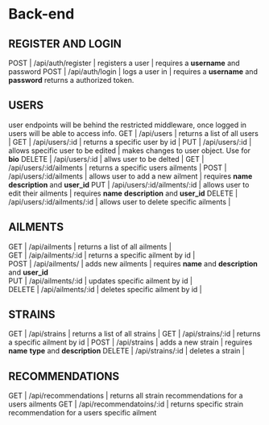 # Back-end


## REGISTER AND LOGIN
POST | /api/auth/register | registers a user     | requires a __username__ and password
POST | /api/auth/login    | logs a user in       | requires a __username__ and __password__ returns a authorized token.

## USERS
user endpoints will be behind the restricted middleware, once logged in users will be able to access info.
GET         | /api/users                     | returns a list of all users                  |
GET         | /api/users/:id                 | returns a specific user by id                |
PUT         | /api/users/:id                 | allows specific user to be edited            | makes changes to user object. Use for __bio__ 
DELETE      | /api/users/:id                 | allws user to be delted                      | 
GET         | /api/users/:id/ailments        | returns a specific users ailments            |
POST        | /api/users/:id/ailments        | allows user to add a new ailment             | requires __name__  __description__ and __user_id__
PUT         | /api/users/:id/ailments/:id    | allows user to edit their ailments           | requires __name__  __description__ and __user_id__
DELETE      | /api/users/:id/ailments/:id    | allows user to delete specific ailments      |


## AILMENTS
GET    | /api/ailments     | returns a list of all ailments    |  
GET    | /aip/ailments/:id | returns a specific ailment by id  |  
POST   | /api/ailments/    | adds new ailments                 | requires __name__ and __description__ and __user_id__  
PUT    | /api/ailments/:id | updates specific ailment by id    |  
DELETE | /api/ailments/:id | deletes specific ailment by id    |     

## STRAINS
GET    | /api/strains       | returns a list of all strains     |
GET    | /api/strains/:id   | returns a specific ailment by id  |
POST   | /api/strains       | adds a new strain                 | reguires __name__ __type__ and __description__
DELETE | /api/strains/:id   | deletes a strain                  |

## RECOMMENDATIONS
GET | /api/recommendations       | returns all strain recommendations for a users ailments
GET | /api/recommendatoins/:id   | returns specific strain recommendation for a users specific ailment
